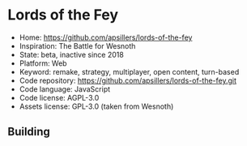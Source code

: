 # Lords of the Fey

- Home: https://github.com/apsillers/lords-of-the-fey
- Inspiration: The Battle for Wesnoth
- State: beta, inactive since 2018
- Platform: Web
- Keyword: remake, strategy, multiplayer, open content, turn-based
- Code repository: https://github.com/apsillers/lords-of-the-fey.git
- Code language: JavaScript
- Code license: AGPL-3.0
- Assets license: GPL-3.0 (taken from Wesnoth)

## Building
